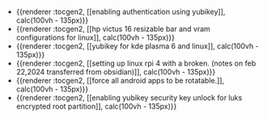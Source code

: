 - {{renderer :tocgen2, [[enabling authentication using yubikey]], calc(100vh - 135px)}}
- {{renderer :tocgen2, [[hp victus 16 resizable bar and vram configurations for linux]], calc(100vh - 135px)}}
- {{renderer :tocgen2, [[yubikey for kde plasma 6 and linux]], calc(100vh - 135px)}}
- {{renderer :tocgen2, [[setting up linux rpi 4 with a broken. (notes on feb 22,2024 transferred from obsidian)]], calc(100vh - 135px)}}
- {{renderer :tocgen2, [[force all android apps to be rotatable.]], calc(100vh - 135px)}}
- {{renderer :tocgen2, [[enabling yubikey security key unlock for luks encrypted root partition]], calc(100vh - 135px)}}